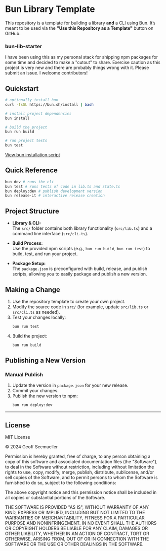 # Bun Library Template

This repository is a template for building a library **and** a CLI using Bun.
It’s meant to be used via the **"Use this Repository as a Template"** button on
GitHub.

### bun-lib-starter
I have been using this as my personal stack for shipping npm packages for some time and decided to make a "cutout" to share. Exercise caution as this project is very new and there are probably things wrong with it. Please submit an issue. I welcome contributors!


## Quickstart
```bash
# optionally install bun
curl -fsSL https://bun.sh/install | bash

# install project dependencies
bun install

# build the project
bun run build

# run project tests
bun test
```
[View bun installation script](https://bun.sh/install)


## Quick Reference
```bash
bun dev # runs the cli
bun test # runs tests of code in lib.ts and state.ts
bun deploy:dev # publish development version
bun release-it # interactive release creation
```

## Project Structure

- **Library & CLI:**  
  The `src/` folder contains both library functionality (`src/lib.ts`) and a
  command line interface (`src/cli.ts`).

- **Build Process:**  
  Use the provided npm scripts (e.g., `bun run build`, `bun run test`) to build,
  test, and run your project.

- **Package Setup:**  
  The `package.json` is preconfigured with build, release, and publish scripts,
  allowing you to easily package and publish a new version.

## Making a Change

1. Use the repository template to create your own project.
2. Modify the source code in `src/` (for example, update `src/lib.ts` or
   `src/cli.ts` as needed).
3. Test your changes locally:
   ```bash
   bun run test
   ```
4. Build the project:
   ```bash
   bun run build
   ```

## Publishing a New Version

### Manual Publish

1. Update the version in `package.json` for your new release.
2. Commit your changes.
3. Publish the new version to npm:
   ```bash
   bun run deploy:dev
   ```
---

## License

MIT License

© 2024 Geoff Seemueller

Permission is hereby granted, free of charge, to any person obtaining a copy
of this software and associated documentation files (the "Software"), to deal
in the Software without restriction, including without limitation the rights
to use, copy, modify, merge, publish, distribute, sublicense, and/or sell
copies of the Software, and to permit persons to whom the Software is
furnished to do so, subject to the following conditions:

The above copyright notice and this permission notice shall be included in all
copies or substantial portions of the Software.

THE SOFTWARE IS PROVIDED "AS IS", WITHOUT WARRANTY OF ANY KIND, EXPRESS OR
IMPLIED, INCLUDING BUT NOT LIMITED TO THE WARRANTIES OF MERCHANTABILITY,
FITNESS FOR A PARTICULAR PURPOSE AND NONINFRINGEMENT. IN NO EVENT SHALL THE
AUTHORS OR COPYRIGHT HOLDERS BE LIABLE FOR ANY CLAIM, DAMAGES OR OTHER
LIABILITY, WHETHER IN AN ACTION OF CONTRACT, TORT OR OTHERWISE, ARISING FROM,
OUT OF OR IN CONNECTION WITH THE SOFTWARE OR THE USE OR OTHER DEALINGS IN THE
SOFTWARE.
